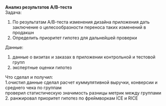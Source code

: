 **Анализ результатов А/В-теста**<br>
Задача:<br>
1. По результатам А/В-теста изменения дизайна приложения дать заключение о целесообразности переноса таких изменений в продакшн
2. Определить приоритет гипотез для дальнейшей проверки<br>

Данные:<br>
1. данные о визитах и заказах в приложении контрольной и тестовой групп
2. экспертные оценки гипотез<br>

Что сделал и получил:<br>
1.очистил данные
сделал расчет куммулятивной выручки, конверсии и среднего чека по группам<br>
проверил статистическую значимость разницы метрик между группами<br>
2. ранжировал приоритет гипотез по фреймворкам ICE и RICE 
